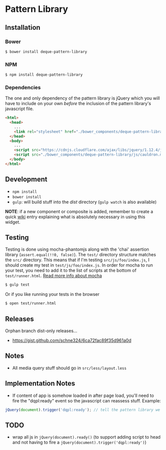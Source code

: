 # Pattern Library

## Installation

### Bower

```bash
$ bower install deque-pattern-library
```

### NPM

```bash
$ npm install deque-pattern-library
```

### Dependencies

The one and only dependency of the pattern library is jQuery which you will have to include on your own _before_ the inclusion of the pattern library's javascript file.

```html
<html>
  <head>
    ...
    <link rel="stylesheet" href="./bower_components/deque-pattern-library/css/cauldron.min.css" />
  </head>
  <body>
    ...
    <script src="https://cdnjs.cloudflare.com/ajax/libs/jquery/1.12.4/jquery.min.js"></script>
    <script src="./bower_components/deque-pattern-library/js/cauldron.min.js"></script>
  </body>
</html>
```

## Development
- `npm install`
- `bower install`
- `gulp`: will build stuff into the _dist_ directory (`gulp watch` is also available)

__NOTE__: if a new component or composite is added, remember to create a quick [wiki](https://bitbucket.org/dmusser/pattern-library/wiki/Home) entry explaining what is absolutely necessary in using this widget.

## Testing
Testing is done using mocha-phantomjs along with the 'chai' assertion library (`assert.equal(!!0, false)`).  The `test/` directory structure matches the `src/` directory.  This means that if I'm testing `src/js/foo/index.js`, I should create my test in `test/js/foo/index.js`.  In order for mocha to run your test, you need to add it to the list of scripts at the bottom of `test/runner.html`.  [Read more info about mocha](https://mochajs.org/)

```bash
$ gulp test
```

Or if you like running your tests in the browser

```bash
$ open test/runner.html
```

## Releases
Orphan branch dist-only releases...

 * https://gist.github.com/schne324/6ca72fac89f35d961a0d

## Notes
* All media query stuff should go in `src/less/layout.less`

## Implementation Notes
* If content of app is somehow loaded in after page load, you'll need to fire the "dqpl:ready" event so the javascript can reassess stuff.  Example:
```js
jQuery(document).trigger('dqpl:ready'); // tell the pattern library we're ready to go
```

## TODO
- wrap all js in `jQuery(document).ready()` (to support adding script to head and not having to fire a `jQuery(document).trigger('dqpl:ready')`)
